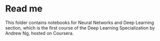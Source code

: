 # Read me

This folder contains notebooks for Neural Networks and Deep Learning section, which is the first course of the Deep Learning Specialization
by Andrew Ng, hosted on Coursera.
